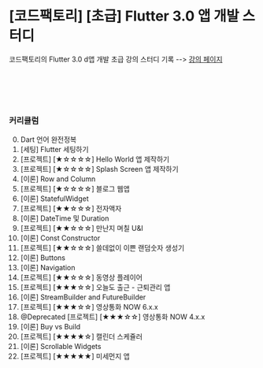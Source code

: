 # [코드팩토리] [초급] Flutter 3.0 앱 개발 스터디
코드팩토리의 Flutter 3.0 d앱 개발 초급 강의 스터디 기록 --> [강의 페이지](https://www.inflearn.com/course/%ED%94%8C%EB%9F%AC%ED%84%B0-%ED%94%84%EB%A1%9C%EC%A0%9D%ED%8A%B8)

<br/><br/>
---
### 커리큘럼
0. Dart 언어 완전정복
1. [세팅] Flutter 세팅하기
2. [프로젝트] [★☆☆☆☆] Hello World 앱 제작하기
3. [프로젝트] [★☆☆☆☆] Splash Screen 앱 제작하기
4. [이론] Row and Column
5. [프로젝트] [★☆☆☆☆] 블로그 웹앱
6. [이론] StatefulWidget
7. [프로젝트] [★★☆☆☆] 전자액자
8. [이론] DateTime 및 Duration
9. [프로젝트] [★★☆☆☆] 만난지 며칠 U&I
10. [이론] Const Constructor
11. [프로젝트] [★★☆☆☆] 쓸데없이 이쁜 랜덤숫자 생성기
12. [이론] Buttons
13. [이론] Navigation
14. [프로젝트] [★★☆☆☆] 동영상 플레이어
15. [프로젝트] [★★★☆☆] 오늘도 출근 - 근퇴관리 앱
16. [이론] StreamBuilder and FutureBuilder
17. [프로젝트] [★★★☆☆] 영상통화 NOW 6.x.x
18. @Deprecated [프로젝트] [★★★☆☆] 영상통화 NOW 4.x.x
19. [이론] Buy vs Build
20. [프로젝트] [★★★★☆] 캘린더 스케쥴러
21. [이론] Scrollable Widgets
22. [프로젝트] [★★★★★] 미세먼지 앱
